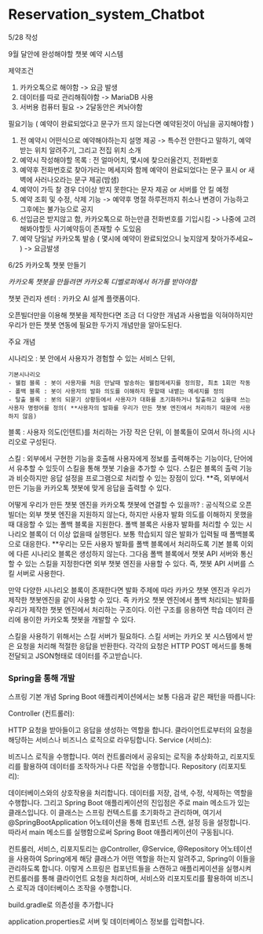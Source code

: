 # Reservation_system_Chatbot

5/28 작성

9월 달안에 완성해야할 챗봇 예약 시스템

제약조건
1. 카카오톡으로 해야함 -> 요금 발생
2. 데이터를 따로 관리해줘야함 -> MariaDB 사용
3. 서버용 컴퓨터 필요 -> 2달동안은 켜놔야함

필요기능 ( 예약이 완료되었다고 문구가 뜨지 않는다면 예약된것이 아님을 공지해야함 ) 
1. 전 예약시 어떤식으로 예약해야하는지 설명 제공 -> 특수전 안한다고 말하기, 예약받는 위치 알려주기, 그리고 전집 위치 소개
2. 예약시 작성해야할 목록 : 전 얼마어치, 몇시에 찾으러올건지, 전화번호
3. 예약후 전화번호로 찾아가라는 메세지와 함께 예약이 완료되었다는 문구 표시 or 새벽에 사러나오라는 문구 제공(밤샘)
4. 예약이 가득 찰 경우 더이상 받지 못한다는 문자 제공 or 서버를 안 킬 예정
5. 예약 조회 및 수정, 삭제 기능 -> 예약후 명절 하루전까지 취소나 변경이 가능하고 그후에는 불가능으로 공지
6. 선입금은 받지않고 함, 카카오톡으로 하는만큼 전화번호를 기입시킴 -> 나중에 고려해봐야할듯 사기예약등이 존재할 수 도있음
7. 예약 당일날 카카오톡 발송 ( 몇시에 예약이 완료되었으니 늦지않게 찾아가주세요~ ) -> 요금발생


6/25 카카오톡 챗봇 만들기

*카카오톡 챗봇을 만들려면 카카오톡 디벨로퍼에서 허가를 받아야함*

챗봇 관리자 센터 : 카카오  AI 설계 플랫폼이다.

오픈빌더만을 이용해 챗봇을 제작한다면 조금 더 다양한 개념과 사용법을 익혀야하지만 우리가 만든 챗봇 연동에 필요한
두가지 개념만을 알아도된다.

주요 개념

시나리오 : 봇 안에서 사용자가 경험할 수 있는 서비스 단위, 

	기본시나리오
	- 웰컴 블록 : 봇이 사용자를 처음 만날때 발송하는 웰컴메세지를 정의함, 최초 1회만 작동
	- 폴백 블록 : 봇이 사용자의 발화 의도를 이해하지 못할때 내뱉는 메세지를 정의
	- 탈출 블록 : 봇의 되묻기 상황등에서 사용자가 대화를 초기화하거나 탈출하고 싶을때 쓰는 사용자 명령어를 정의( **사용자의 발화를 우리가 만든 챗봇 엔진에서 처리하기 때문에 사용하지 않음)
	
블록 : 사용자 의도(인텐트)를 처리하는 가장 작은 단위, 이 블록들이 모여서 하나의 시나리오로 구성된다.

스킬 : 외부에서 구현한 기능을 호출해 사용자에게 정보를 출력해주는 기능이다, 단어에서 유추할 수 있듯이 스킬을 통해 챗봇 기술을 추가할 수 있다.
        스킬은 블록의 출력 기능과 비슷하지만 응답 설정을 프로그램으로 처리할 수 있는 장점이 있다.
**즉, 외부에서 만든 기능을 카카오톡 챗봇에 맞게 응답을 출력할 수 있다.

어떻게 우리가 만든 챗봇 엔진을 카카오톡 챗봇에 연결할 수 있을까?
: 공식적으로 오픈빌더는 외부 챗봇 엔진을 지원하지 않는다, 하지만 사용자 발화 의도를 이해하지 못했을 때 대응할 수 있는 폴백 블록을 지원한다.
폴백 블록은 사용자 발화를 처리할 수 있는 시나리오 블록이 더 이상 없을때 실행된다. 보통 학습되지 않은 발화가 입력될 때 폴백블록으로 대응한다.
**우리는 모든 사용자 발화를 폴백 블록에서 처리하도록 기본 블록 이외에 다른 시나리오 블록은 생성하지 않는다.
그다음 폴백 블록에서 챗봇 API 서버와 통신할 수 있는 스킬을 지정한다면 외부 챗봇 엔진을 사용할 수 있다. 즉, 챗봇 API 서버를 스킬 서버로 사용한다.

만약 다양한 시나리오 블록이 존재한다면 발화 주제에 따라 카카오 챗봇 엔진과 우리가 제작한 챗봇엔진을 같이 사용할 수 있다.
즉 카카오 챗봇 엔진에서 폴백 처리되는 발화를 우리가 제작한 챗봇 엔진에서 처리하는 구조이다. 이런 구조를 응용하면 학습 데이터 관리에 용이한 카카오톡 챗봇을 개발할 수 있다.

스킬을 사용하기 위해서는 스킬 서버가 필요하다.
스킬 서버는 카카오 봇 시스템에서 받은 요청을 처리해 적절한 응답을 반환한다.
각각의 요청은 HTTP POST 메서드를 통해 전달되고 JSON형태로 데이터를 주고받습니다.


### Spring을 통해 개발
스프링 기본 개념
Spring Boot 애플리케이션에서는 보통 다음과 같은 패턴을 따릅니다:

Controller (컨트롤러):

HTTP 요청을 받아들이고 응답을 생성하는 역할을 합니다.
클라이언트로부터의 요청을 해당하는 서비스나 비즈니스 로직으로 라우팅합니다.
Service (서비스):

비즈니스 로직을 수행합니다.
여러 컨트롤러에서 공유되는 로직을 추상화하고, 리포지토리를 활용하여 데이터를 조작하거나 다른 작업을 수행합니다.
Repository (리포지토리):

데이터베이스와의 상호작용을 처리합니다.
데이터를 저장, 검색, 수정, 삭제하는 역할을 수행합니다.
그리고 Spring Boot 애플리케이션의 진입점은 주로 main 메소드가 있는 클래스입니다. 이 클래스는 스프링 컨텍스트를 초기화하고 관리하며, 여기서 @SpringBootApplication 어노테이션을 통해 컴포넌트 스캔, 설정 등을 설정합니다. 따라서 main 메소드를 실행함으로써 Spring Boot 애플리케이션이 구동됩니다.

컨트롤러, 서비스, 리포지토리는 @Controller, @Service, @Repository 어노테이션을 사용하여 Spring에게 해당 클래스가 어떤 역할을 하는지 알려주고, Spring이 이들을 관리하도록 합니다. 이렇게 스프링은 컴포넌트들을 스캔하고 애플리케이션을 실행시켜 컨트롤러를 통해 클라이언트 요청을 처리하며, 서비스와 리포지토리를 활용하여 비즈니스 로직과 데이터베이스 조작을 수행합니다.


build.gradle로 의존성을 추가합니다

application.properties로 서버 및 데이터베이스 정보를 입력합니다.


